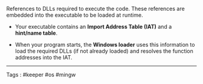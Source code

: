 References to DLLs required to execute the code. These references are embedded into the executable to be loaded at runtime. 
- Your executable contains an **Import Address Table (IAT)** and a **hint/name table**.
    
- When your program starts, the **Windows loader** uses this information to load the required DLLs (if not already loaded) and resolves the function addresses into the IAT.
____
Tags : #keeper #os #mingw